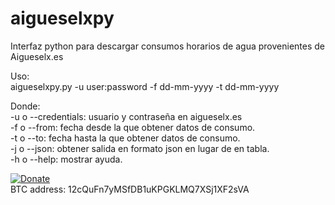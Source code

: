 # aigueselxpy
Interfaz python para descargar consumos horarios de agua provenientes de Aigueselx.es  
  
Uso:  
aigueselxpy.py -u user:password -f dd-mm-yyyy -t dd-mm-yyyy  
  
Donde:  
-u o --credentials: usuario y contraseña en aigueselx.es  
-f o --from: fecha desde la que obtener datos de consumo.  
-t o --to: fecha hasta la que obtener datos de consumo.  
-j o --json: obtener salida en formato json en lugar de en tabla.  
-h o --help: mostrar ayuda.  
  
  

[![Donate](https://www.paypalobjects.com/es_ES/ES/i/btn/btn_donateCC_LG.gif)](https://www.paypal.com/cgi-bin/webscr?cmd=_s-xclick&hosted_button_id=ER2LTNM5LZDTY)  
BTC address: 12cQuFn7yMSfDB1uKPGKLMQ7XSj1XF2sVA
